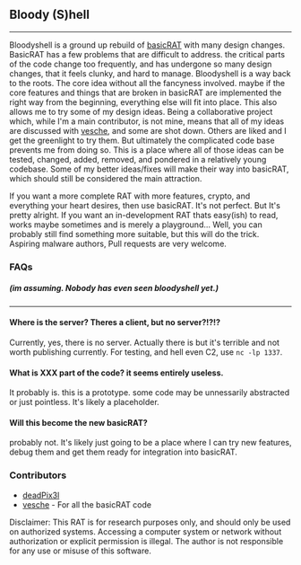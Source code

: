 ## Bloody (S)hell
---

Bloodyshell is a ground up rebuild of [basicRAT](https://github.com/vesche/basicRAT) with many design changes.
BasicRAT has a few problems that are difficult to address. the critical parts of the code change too frequently, 
and has undergone so many design changes, that it feels clunky, and hard to manage. Bloodyshell is a way back to the roots.
The core idea without all the fancyness involved. maybe if the core features and things that are broken in basicRAT 
are implemented the right way from the beginning, everything else will fit into place. This also allows me to try some of my design ideas.
Being a collaborative project which, while I'm a main contributor, is not mine, means that all of my ideas are discussed with [vesche](https://github.com/vesche/), and some are shot down.
Others are liked and I get the greenlight to try them. But ultimately the complicated code base prevents me from doing so. 
This is a place where all of those ideas can be tested, changed, added, removed, and pondered in a relatively young codebase. 
Some of my better ideas/fixes will make their way into basicRAT, which should still be considered the main attraction.

If you want a more complete RAT with more features, crypto, and everything your heart desires, then use basicRAT. It's not perfect.
But It's pretty alright. If you want an in-development RAT thats easy(ish) to read, works maybe sometimes and is merely a playground... 
Well, you can probably still find something more suitable, but this will do the trick. Aspiring malware authors, Pull requests are very welcome.


### FAQs 
##### (im assuming. Nobody has even seen bloodyshell yet.)
---
 #### Where is the server? Theres a client, but no server?!?!?
 Currently, yes, there is no server. Actually there is but it's terrible and not worth publishing currently.
 For testing, and hell even C2, use `nc -lp 1337`.
 
 #### What is XXX part of the code? it seems entirely useless.
 It probably is. this is a prototype. some code may be unnessarily abstracted or just pointless. It's likely a placeholder.
 
 #### Will this become the new basicRAT?
 probably not. It's likely just going to be a place where I can try new features, debug them and get them ready for integration into basicRAT.
 
### Contributors
- [deadPix3l](https://github.com/deadPix3l)
- [vesche](https://github.com/vesche/) - For all the basicRAT code

Disclaimer: 
This RAT is for research purposes only, and should only be used on authorized systems. 
Accessing a computer system or network without authorization or explicit permission is illegal.
The author is not responsible for any use or misuse of this software. 
 
